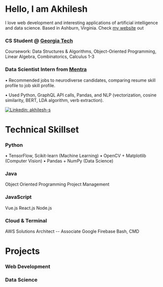 # Hello, I am Akhilesh
I love web development and interesting applications of artificial intelligence and data science. Based in Ashburn, Virginia.
Check [my website](https://www.akhilesh.dev) out

### CS Student @ [Georgia Tech](https://www.gatech.edu/) 
Coursework: Data Structures & Algorithms, Object-Oriented Programming, Linear Algebra, Combinatorics, Calculus 1-3

### Data Scientist Intern from [Mentra](https://www.mentra.me/)
• Recommended jobs to neurodiverse candidates, comparing resume skill profile to job skill profile.

• Used Python, GraphQL API calls, Pandas, and NLP (vectorization, cosine similarity, BERT, LDA algorithm, verb extraction).

[![Linkedin: akhilesh-s](https://img.shields.io/badge/-Akhilesh%20Sivaganesan-blue?style=flat-square&logo=Linkedin&logoColor=white&link=https://www.linkedin.com/in/akhilesh-s/)](https://www.linkedin.com/in/akhilesh-s/)

# Technical Skillset

### Python
• TensorFlow, Scikit-learn (Machine Learning)
• OpenCV + Matplotlib (Computer Vision)
• Pandas + NumPy (Data Science)

### Java
Object Oriented Programming
Project Management

### JavaScript
Vue.js
React.js
Node.js 

### Cloud & Terminal
AWS Solutions Architect -- Associate
Google Firebase
Bash, CMD

# Projects

### Web Development
<!--Web Development Projects-->
### Data Science
<!--Machine Learning Projects-->
